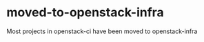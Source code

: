 moved-to-openstack-infra
========================

Most projects in openstack-ci have been moved to openstack-infra